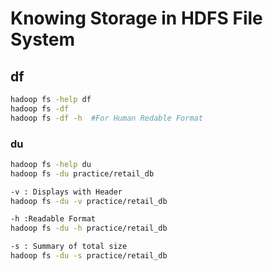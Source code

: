 # Knowing Storage in HDFS File System

## df

```bash
hadoop fs -help df
hadoop fs -df
hadoop fs -df -h  #For Human Redable Format
```

### du

```bash
hadoop fs -help du
hadoop fs -du practice/retail_db

-v : Displays with Header
hadoop fs -du -v practice/retail_db

-h :Readable Format
hadoop fs -du -h practice/retail_db

-s : Summary of total size
hadoop fs -du -s practice/retail_db
```
